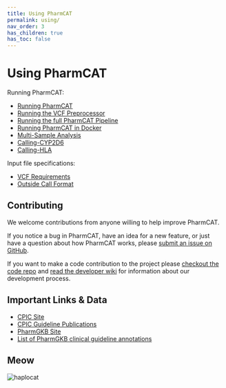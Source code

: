 ```yaml
---
title: Using PharmCAT
permalink: using/
nav_order: 3
has_children: true
has_toc: false
---
```

# Using PharmCAT

Running PharmCAT:

* [Running PharmCAT](Running-PharmCAT)
* [Running the VCF Preprocessor](VCF-Preprocessor)
* [Running the full PharmCAT Pipeline](Running-PharmCAT-Pipeline)
* [Running PharmCAT in Docker](PharmCAT-in-Docker)
* [Multi-Sample Analysis](Multi-Sample-Analysis)
* [Calling-CYP2D6](Calling-CYP2D6)
* [Calling-HLA](Calling-HLA)

Input file specifications:

* [VCF Requirements](VCF-Requirements)
* [Outside Call Format](Outside-Call-Format)
 

## Contributing

We welcome contributions from anyone willing to help improve PharmCAT.

If you notice a bug in PharmCAT, have an idea for a new feature, or just have a question about how PharmCAT works,
please [submit an issue on GitHub](https://github.com/PharmGKB/PharmCAT/issues).

If you want to make a code contribution to the project please [checkout the code repo](https://github.com/PharmGKB/PharmCAT) and 
[read the developer wiki](https://github.com/PharmGKB/PharmCAT/wiki) for information about our development process.


## Important Links & Data

* [CPIC Site](https://cpicpgx.org)
* [CPIC Guideline Publications](https://cpicpgx.org/publications/)
* [PharmGKB Site](https://www.pharmgkb.org)
* [List of PharmGKB clinical guideline annotations](https://www.pharmgkb.org/guidelineAnnotations)


## Meow

![haplocat](/images/haplocat.png)
